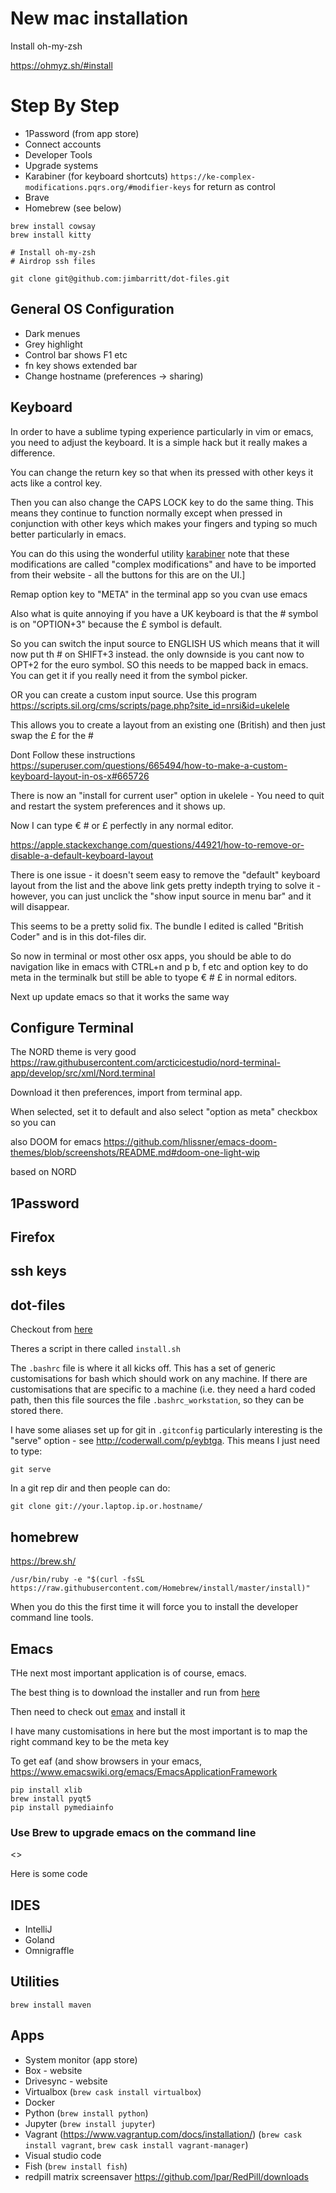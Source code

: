 # New mac installation

Install oh-my-zsh

https://ohmyz.sh/#install

# Step By Step

- 1Password (from app store)
- Connect accounts
- Developer Tools
- Upgrade systems
- Karabiner (for keyboard shortcuts) `https://ke-complex-modifications.pqrs.org/#modifier-keys` for return as control
- Brave
- Homebrew (see below)

```
brew install cowsay
brew install kitty

# Install oh-my-zsh
# Airdrop ssh files

git clone git@github.com:jimbarritt/dot-files.git

```

## General OS Configuration

- Dark menues
- Grey highlight
- Control bar shows F1 etc
- fn key shows extended bar
- Change hostname (preferences -> sharing)

## Keyboard

In order to have a sublime typing experience particularly in vim or emacs, you need to adjust the keyboard. It is a simple hack but it really makes a difference.

You can change the return key so that when its pressed with other keys it acts like a control key.

Then you can also change the CAPS LOCK key to do the same thing. This means they continue to function normally except when pressed in conjunction with other keys which makes your fingers and typing so much better particularly in emacs.

You can do this using the wonderful utility [karabiner](https://pqrs.org/osx/karabiner/) note that these modifications are called "complex modifications" and have to be imported from their website - all the buttons for this are on the UI.]

Remap option key to "META" in the terminal app so you cvan use emacs

Also what is quite annoying if you have a UK keyboard is that the # symbol is on "OPTION+3" because the £ symbol is default.

So you can switch the input source to ENGLISH US which means that it will now put th # on SHIFT+3 instead. the only downside is you cant now to OPT+2 for the euro symbol. SO this needs to be mapped back in emacs. You can get it if you really need it from the symbol picker.

OR you can create a custom input source. Use this program https://scripts.sil.org/cms/scripts/page.php?site_id=nrsi&id=ukelele

This allows you to create a layout from an existing one (British) and then just swap the £ for the #

Dont Follow these instructions https://superuser.com/questions/665494/how-to-make-a-custom-keyboard-layout-in-os-x#665726

There is now an "install for current user" option in ukelele - You need to quit and restart the system preferences and it shows up.

Now I can type € # or £ perfectly in any normal editor.

https://apple.stackexchange.com/questions/44921/how-to-remove-or-disable-a-default-keyboard-layout

There is one issue - it doesn't seem easy to remove the "default" keyboard layout from the list and the above link gets pretty indepth trying to solve it - however, you can just unclick the "show input source in menu bar" and it will disappear.

This seems to be a pretty solid fix. The bundle I edited is called "British Coder" and is in this dot-files dir.

So now in terminal or most other osx apps, you should be able to do navigation like in emacs with CTRL+n and p b, f etc and option key to do meta in the terminalk but still be able to tyope € # £ in normal editors.

Next up update emacs so that it works the same way

## Configure Terminal

The NORD theme is very good https://raw.githubusercontent.com/arcticicestudio/nord-terminal-app/develop/src/xml/Nord.terminal

Download it then preferences, import from terminal app. 

When selected, set it to default and also select "option as meta" checkbox so you can 

also DOOM for emacs https://github.com/hlissner/emacs-doom-themes/blob/screenshots/README.md#doom-one-light-wip

based on NORD


## 1Password
## Firefox

## ssh keys

## dot-files

Checkout from [here](https://github.com/jimbarritt/dot-files)

Theres a script in there called `install.sh`

The `.bashrc` file is where it all kicks off. This has a set of generic customisations for bash which should work on any machine. If there are customisations that are specific to a machine (i.e. they need a hard coded path, then this file sources the file `.bashrc_workstation`, so they can be stored there.

I have some aliases set up for git in `.gitconfig` particularly interesting is the "serve" option - see http://coderwall.com/p/eybtga. This means I just need to type:

    git serve

In a git rep dir and then people can do:

    git clone git://your.laptop.ip.or.hostname/





## homebrew

https://brew.sh/


`/usr/bin/ruby -e "$(curl -fsSL https://raw.githubusercontent.com/Homebrew/install/master/install)"`

When you do this the first time it will force you to install the developer command line tools.

## Emacs

THe next most important application is of course, emacs.

The best thing is to download the installer and run from [here](https://emacsformacosx.com/)

Then need to check out [emax](git@github.com:ixcode/emax.git) and install it

I have many customisations in here but the most important is to map the right command key to be the meta key 

To get eaf (and show browsers in your emacs, https://www.emacswiki.org/emacs/EmacsApplicationFramework

```
pip install xlib
brew install pyqt5
pip install pymediainfo
```

### Use Brew to upgrade emacs on the command line

<<needs more work and thought>>

Here is some code












## IDES

- IntelliJ
- Goland
- Omnigraffle

## Utilities

```
brew install maven
```
## Apps

- System monitor (app store)
- Box - website
- Drivesync - website
- Virtualbox (`brew cask install virtualbox`)
- Docker
- Python (`brew install python`)
- Jupyter (`brew install jupyter`)
- Vagrant (https://www.vagrantup.com/docs/installation/) (`brew cask install vagrant`, `brew cask install vagrant-manager`)
- Visual studio code
- Fish (`brew install fish`)
- redpill matrix screensaver https://github.com/lpar/RedPill/downloads
